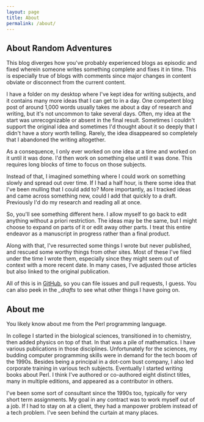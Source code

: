 ```yaml
---
layout: page
title: About
permalink: /about/
---
```


## About Random Adventures

This blog diverges how you've probably experienced blogs as episodic and fixed wherein someone writes something complete and fixes it in time. This is especially true of blogs with comments since major changes in content obviate or disconnect from the current content.

I have a folder on my desktop where I've kept idea for writing subjects, and it contains many more ideas that I can get to in a day. One competent blog post of around 1,000 words usually takes me about a day of research and writing, but it's not uncommon to take several days. Often, my idea at the start was unrecognizable or absent in the final result. Sometimes I couldn't support the original idea and sometimes I'd thought about it so deeply that I didn't have a story worth telling. Rarely, the idea disappeared so completely that I abandoned the writing altogether.

As a consequence, I only ever worked on one idea at a time and worked on it until it was done. I'd then work on something else until it was done. This requires long blocks of time to focus on those subjects.

Instead of that, I imagined something where I could work on something
slowly and spread out over time. If I had a half hour, is there some idea that I've been mulling that I could add to? More importantly, as I tracked ideas and came across something new, could I add that quickly to a draft. Previously I'd do my research and reading all at once.

So, you'll see something different here. I allow myself to go back to edit anything without a priori restriction. The ideas may be the same, but I might choose to expand on parts of it or edit away other parts. I treat this entire endeavor as a manuscript in progress rather than a final product.

Along with that, I've resurrected some things I wrote but never published, and rescued some worthy things from other sites. Most of these I've filed under the time I wrote them, especially since they might seem out of context with a more recent date. In many cases, I've adjusted those articles but also linked to the original publication.

All of this is in [GitHub](https://github.com/briandfoy/briandfoy.github.io), so you can file issues and pull requests, I guess. You can also peek in the *_drafts* to see what other things I have going on.

## About me

You likely know about me from the Perl programming language.

In college I started in the biological sciences, transitioned in to chemistry, then added physics on top of that. In that was a pile of mathematics. I have various publications in those disciplines. Unfortunately for the sciences, my budding computer programming skills were in demand for the tech boom of the 1990s. Besides being a principal in a dot-com bust company, I also led corporate training in various tech subjects. Eventually I started writing books about Perl. I think I've authored or co-authored eight distinct titles, many in multiple editions, and appeared as a contributor in others.

I've been some sort of consultant since the 1990s too, typically for very short term assignments. My goal in any contract was to work myself out of a job. If I had to stay on at a client, they had a manpower problem instead of a tech problem. I've seen behind the curtain at many places.


